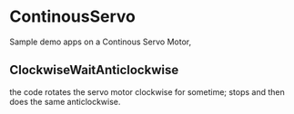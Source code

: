 # ContinousServo

Sample demo apps on a Continous Servo Motor, 

## ClockwiseWaitAnticlockwise
the code rotates the servo motor clockwise for sometime; stops and then does the same anticlockwise.
